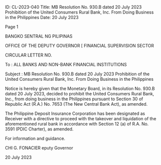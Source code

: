 ID: CL-2023-040
Title: MB Resolution No. 930.B dated 20 July 2023 Prohibition of the United Consumers Rural Bank, Inc. From Doing Business in the Philippines
Date: 20 July 2023

Page 1

BANGKO SENTRAL NG PILIPINAS

OFFICE OF THE DEPUTY GOVERNOR [ FINANCIAL SUPERVISION SECTOR

CIRCULAR LETTER NO.

To : ALL BANKS AND NON-BANK FINANCIAL INSTITUTIONS

Subject : MB Resolution No. 930.B dated 20 July 2023 Prohibition of the United Consumers Rural Bank, Inc. From Doing Business in the Philippines

Notice is hereby given that the Monetary Board, in its Resolution No. 930.B dated 20 July 2023, decided to prohibit the United Consumers Rural Bank, Inc., from doing business in the Philippines pursuant to Section 30 of Republic Act (R.A.) No. 7653 (The New Central Bank Act), as amended.

The Philippine Deposit Insurance Corporation has been designated as Receiver with a directive to proceed with the takeover and liquidation of the aforementioned rural bank in accordance with Section 12 (a) of R.A. No. 3591 (PDIC Charter), as amended.

For information and guidance.

CHI G. FONACIER eputy Governor

20 July 2023
